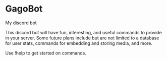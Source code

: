 # GagoBot
My discord bot

This discord bot will have fun, interesting, and useful commands to provide in your server. Some future plans include but are not limited to a database for user stats, commands for embedding and storing media, and more.

Use !help to get started on commands.
